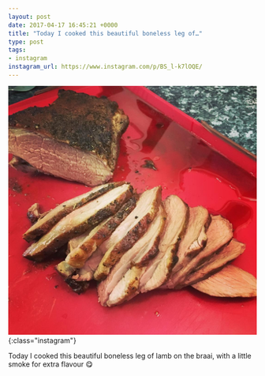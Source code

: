```yaml
---
layout: post
date: 2017-04-17 16:45:21 +0000
title: "Today I cooked this beautiful boneless leg of…"
type: post
tags:
- instagram
instagram_url: https://www.instagram.com/p/BS_l-k7lOQE/
---
```


![Instagram - BS_l-k7lOQE](/assets/BS_l-k7lOQE.jpg){:class="instagram"}

Today I cooked this beautiful boneless leg of lamb on the braai, with a little smoke for extra flavour 😋
